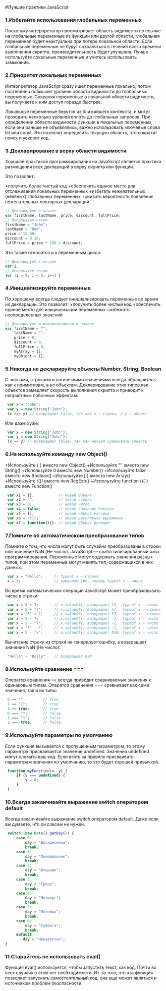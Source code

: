 #Лучшие практики JavaScript

### 1.Избегайте использования глобальных переменных

Поскольку интерпретатор просматривает область видимости по ссылке на глобальные переменные из функции или другой области, глобальная переменная будет неактуальна при потере локальной области. Если глобальные переменные не будут сохраняться в течение всего времени выполнения скрипта, производительность будет улучшена. Лучше используйте локальные переменные и учитесь использовать замыкание.

### 2.Приоритет локальных переменных

Интерпретатор JavaScript сразу ищет переменные локально, потом постепенно повышает уровень области видимости до глобальных переменных. Сохраняя переменные в локальной области видимости, вы получаете к ним доступ гораздо быстрее.

Локальные переменные берутся из ближайшего контекста, и могут проходить несколько уровней вплоть до глобальных запросов. При определении области видимости функции в локальных переменных, если они раньше не объявлялись, важно использовать ключевые слова let или const. Это позволит определить текущую область, что сократит поиск и ускорит код.

### 3.Декларирование в верху области видимости

Хорошей практикой программирования на JavaScript является практика размещения всех деклараций в верху скрипта или функции.

Это позволит:

+получить более чистый код
+обеспечить единое место для отслеживания локальных переменных
+избегать нежелательных (неявных) глобальных переменных
+снизить вероятность появления нежелательных повторных деклараций

```js
// Декларируем в начале
var firstName, lastName, price, discount, fullPrice;
// Используем потом
firstName = "John";
lastName = "Doe";
price = 19.90;
discount = 0.10;
fullPrice = price * 100 / discount;
```
Это также относится и к переменным цикла:

```js
// Декларируем в начале
var i;
// Используем потом
for (i = 0; i < 5; i++) {
```
### 4.Инициализируйте переменные
По хорошему всегда следует инициализировать переменные во время их декларации.
Это позволит:
+получить более чистый код
+обеспечить единое место для инициализации переменных
+избежать неопределенных значений
```js
// Декларируем и инициализируем в начале
var firstName = "",
    lastName = "",
    price = 0,
    discount = 0,
    fullPrice = 0,
    myArray = [],
    myObject = {};
````
### 5.Никогда не декларируйте объекты Number, String, Boolean
С числами, строками и логическими значениями всегда обращайтесь как к примитивам, а не объектам.
Декларирование этих типов как объектов замедляет скорость выполнения скрипта и приводит к неприятным побочным эффектам:
```js
 var x = "John";             
 var y = new String("John");
 (x === y) // возвращает false, так как x — строка, а y — объект
```
Или даже хуже:
```js
 var x = new String("John");             
 var y = new String("John");
 (x == y) // возвращает false, так как нельзя сравнивать объекты
```
### 6.Не используйте команду new Object()
+Используйте { } вместо new Object()
+Используйте "" вместо new String()
+Используйте 0 вместо new Number()
+Используйте false вместо new Boolean()
+Используйте [ ] вместо new Array()
+Используйте /()/ вместо new RegExp()
+Используйте function (){ } вместо new Function()
```js
 var x1 = {};           // новый объект
 var x2 = "";           // новая строка
 var x3 = 0;            // новое число
 var x4 = false;        // новое значение boolean
 var x5 = [];           // новый объект массива
 var x6 = /()/;         // новое регулярное выражение
 var x7 = function(){}; // новый объект функции
```
### 7.Помните об автоматическом преобразовании типов
Помните о том, что числа могут быть случайно преобразованы в строки или значение NaN (Не число).
JavaScript — слабо типизированный язык программирования. Переменные могут содержать значения разных типов, при этом переменные могут менять тип, содержащихся в них данных:
```js
 var x = "Hello";     // typeof x — строка
 x = 5;               // изменяем тип, теперь typeof x — число
```
Во время математических операций JavaScript может преобразовывать числа в строки:
```js
 var x = 5 + 7;       // x.valueOf() возвращает 12,  typeof x — число
 var x = 5 + "7";     // x.valueOf() возвращает 57,  typeof x — строка
 var x = "5" + 7;     // x.valueOf() возвращает 57,  typeof x — строка
 var x = 5 - 7;       // x.valueOf() возвращает -2,  typeof x — число
 var x = 5 - "7";     // x.valueOf() возвращает -2,  typeof x — число
 var x = "5" - 7;     // x.valueOf() возвращает -2,  typeof x — число
 var x = 5 - "x";     // x.valueOf() возвращает NaN, typeof x — число
```
Вычитание строки из строки не генерирует ошибку, а возвращает значение NaN (Не число):
```js
 "Hello" - "Dolly"    // возвращает NaN
```
### 8.Используйте сравнение ===
Оператор сравнения == всегда приводит сравниваемые значения к одинаковым типам.
Оператор сравнения === сравнивает как сами значения, так и их типы:
```js
 0 == "";        // true
 1 == "1";       // true
 1 == true;      // true
 0 === "";       // false
 1 === "1";      // false
 1 === true;     // false
```
### 9.Используйте параметры по умолчанию
Если функция вызывается с пропущенным параметром, то этому параметру присваивается значение undefined.
Значения undefined могут сломать ваш код. Если взять за правило присваивать параметрам значения по умолчанию, то это будет хорошей привычкой.
```js
 function myFunction(x, y) {
     if (y === undefined) {
         y = 0;
     }
 } 
```
### 10.Всегда заканчивайте выражение switch оператором default
Всегда заканчивайте выражение switch оператором default. Даже если вы думаете, что он совсем не нужен.
```js
 switch (new Date().getDay()) {
     case 0:
         day = "Воскресенье";
         break;
     case 1:
         day = "Понедельник";
         break;
     case 2:
         day = "Вторник";
         break;
     case 3:
         day = "Среда";
         break;
     case 4:
         day = "Четверг";
         break;
     case 5:
         day = "Пятница";
         break;
     case 6:
         day = "Суббота";
         break;
     default:
        day = "Неизвестно";
} 
```
### 11.Старайтесь не использовать eval()
Функция eval() используется, чтобы запустить текст, как код. Почти во всех случаях в этом нет необходимости.
Из-за того, что эта функция позволяет запускать самостоятельный код, она еще может являться и источником проблем безопасности.